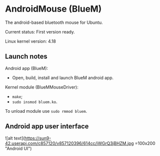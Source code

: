 # AndroidMouse (BlueM)
The android-based bluetooth mouse for Ubuntu.

Current status: First version ready.

Linux kernel version: 4.18

## Launch notes

Android app (BlueM): 
*  Open, build, install and launch BlueM android app.
 
Kernel module (BlueMMouseDriver):
*  `make`;
*  `sudo insmod bluem.ko`.
  
 To unload module use `sudo rmmod bluem`.

## Android app user interface

![alt text](https://sun9-42.userapi.com/c857120/v857120396/614cc/jWGrQ3jBHZM.jpg =100x200 "Android UI")
